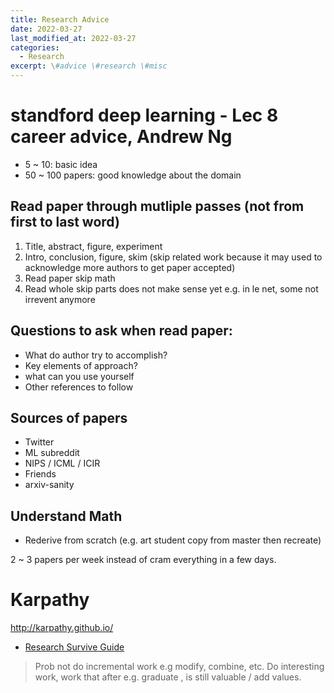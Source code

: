 ```yaml
---
title: Research Advice
date: 2022-03-27
last_modified_at: 2022-03-27
categories:
  - Research
excerpt: \#advice \#research \#misc 
---
```


# standford deep learning - Lec 8 career advice, Andrew Ng

- 5 ~ 10: basic idea 
- 50 ~ 100 papers: good knowledge about the domain

## Read paper through mutliple passes (not from first to last word)

1. Title, abstract, figure, experiment
2. Intro, conclusion, figure, skim (skip related work because it may used to acknowledge more authors to get paper accepted)
3. Read paper skip math
4. Read whole skip parts does not make sense yet e.g. in le net, some not irrevent anymore

## Questions to ask when read paper:
- What do author try to accomplish?
- Key elements of approach?
- what can you use yourself
- Other references to follow

## Sources of papers

- Twitter
- ML subreddit
- NIPS / ICML / ICIR
- Friends
- arxiv-sanity

## Understand Math

- Rederive from scratch (e.g. art student copy from master then recreate)

2 ~ 3 papers per week instead of cram everything in a few days.

# Karpathy

http://karpathy.github.io/

- [Research Survive Guide](http://karpathy.github.io/2016/09/07/phd/)

> Prob not do incremental work e.g modify, combine, etc.
> Do interesting work, work that after e.g. graduate , is still valuable / add values.